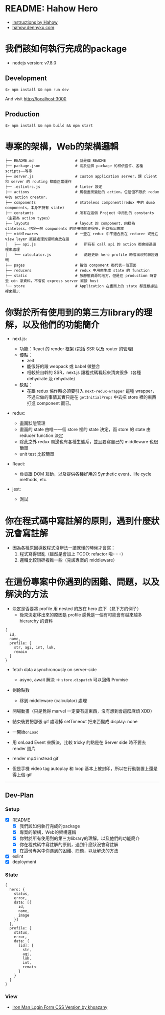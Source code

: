 # README: Hahow Hero

- [Instructions by Hahow](http://hahow-recruit.herokuapp.com/frontend)
- [hahow.dennyku.com](https://hahow.dennyku.com)
# 我們該如何執行完成的package

- nodejs version: v7.8.0

## Development

```
$> npm install && npm run dev
```

And visit [http://localhost:3000](http://localhost:3000)

## Production

```
$> npm install && npm build && npm start
```

# 專案的架構，Web的架構邏輯

```
├── README.md                   # 就是個 README
├── package.json                # 關於這個 package 的相依套件、各種 scripts⋯⋯等等
├── server.js                   # custom application server，讓 client 和 server 的 routing 都能正常運作
├── .eslintrc.js                # linter 設定
├── actions                     # 觸發畫面變動的 action。包括但不限於 redux 中的 action creator，
├── components                  # Stateless component(redux 中的 dumb components，本身不持有 state)
├── constants                   # 所有在這個 Project 中用到的 constants（主要為 action types）
├── layouts                     # layout 的 component，同樣為 stateless，但跟一般 components 的使用情境差很多，所以抽出來放
├── middlewares                 # 一些在 redux 中不適合放在 reducer 或是在 view layer 直接處理的邏輯會放在這
│   ├── api.js                  #   所有有 call api 的 action 都會經過這裡來處理
│   └── calculator.js           #   處理更新 hero profile 時會出現的驗證邏輯
├── pages                       # 每個 component 都代表一個頁面
├── reducers                    # redux 中用來生成 state 的 function
├── static                      # 放靜態資源的地方，但是在 production 時會去 cdn 拿資料，不會從 express server 直接 host
└── store                       # Application 在畫面上的 state 都是根據這裡來顯示
```

# 你對於所有使用到的第三方library的理解，以及他們的功能簡介

- next.js:
  - 功能：React 的 render 框架 (包括 SSR 以及 router 的管理)
  - 優點：
    - zeit
    - 能很好的跟 webpack 或 babel 做整合
    - 相較於自幹的 SSR，next.js 讓程式碼看起來清爽很多（各種 dehydrate 及 rehydrate）
  - 缺點：
    - 在跟 redux 協作時必須要引入 `next-redux-wrapper` 這種 wrapper，不過它做的事情其實只是在 `getInitialProps` 中去把 store 裡的東西打進 component 而已。


- redux:
  - 畫面狀態管理
  - 畫面的 state 由唯一一個 store 裡的 state 決定，而 store 的 state 由 reducer function 決定
  - 除此之外 redux 周邊也有各種生態系，並且要寫自己的 middleware 也很簡單
  - unit test 比較簡單

- React:
  - 負責跟 DOM 互動，以及提供各種好用的 Synthetic event、life cycle methods, etc.

- jest:
  - 測試


# 你在程式碼中寫註解的原則，遇到什麼狀況會寫註解

- 因為各種原因導致程式沒辦法一讀就懂的時候才會寫：
  1. 程式寫得很亂（雖然是會加上 TODO: refactor 啦⋯⋯）
  2. 邏輯比較瑣碎複雜一些（見該專案的 middleware）

# 在這份專案中你遇到的困難、問題，以及解決的方法

- 決定是否要將 profile 用 nested 的放在 hero 底下（見下方的例子）
  - 後來決定移出來的原因是 profile 感覺是一個有可能會有越來越多 hierarchy 的資料

```
{
  id,
  name,
  profile: {
    str, agi, int, luk,
    remain
  }
}
```

- fetch data asynchronously on server-side
  - async, await 解決 -> `store.dispatch` 可以回傳 Promise

- 剩餘點數
  - 移到 middleware (calculator) 處理

- 開場動畫（只是覺得 marvel 一定要有這東西，沒有想到會這麼麻煩 XDD）
 - 結束後要把那張 gif 處理掉 setTimeout 把東西變成 display: none
 - 一開始`onLoad`
 - 用 onLoad Event 來解決，比較 tricky 的點是在 Server side 時不要去 render 圖片
 - render mp4 instead gif
 - 但是手機 video tag autoplay 和 loop 基本上被封印，所以在行動裝置上還是得上個 gif

---

## Dev-Plan

### Setup
- [x] README
  - [x] 我們該如何執行完成的package
  - [x] 專案的架構，Web的架構邏輯
  - [x] 你對於所有使用到的第三方library的理解，以及他們的功能簡介
  - [x] 你在程式碼中寫註解的原則，遇到什麼狀況會寫註解
  - [x] 在這份專案中你遇到的困難、問題，以及解決的方法
- [x] eslint
- [x] deployment

### State

```
{
  hero: {
    status,
    error,
    data: [{
      id,
      name,
      image
    }]
  },
  profile: {
    status,
    error,
    data: {
      [id]: {
        str,
        agi,
        luk,
        int,
        remain
      }
    }
  }
}
```

### View
- [Iron Man Login Form CSS Version by khoazany](https://codepen.io/khoazany/pen/qbGng)

